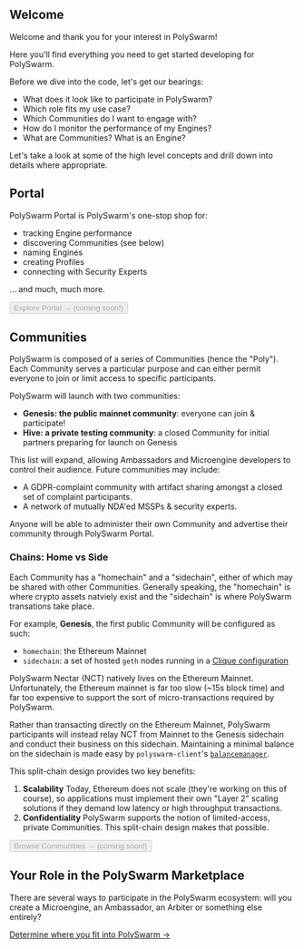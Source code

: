 ## Welcome

Welcome and thank you for your interest in PolySwarm!

Here you'll find everything you need to get started developing for PolySwarm.

Before we dive into the code, let's get our bearings:
* What does it look like to participate in PolySwarm?
* Which role fits my use case?
* Which Communities do I want to engage with?
* How do I monitor the performance of my Engines?
* What are Communities? What is an Engine?

Let's take a look at some of the high level concepts and drill down into details where appropriate.


## Portal

PolySwarm Portal is PolySwarm's one-stop shop for:
* tracking Engine performance
* discovering Communities (see below)
* naming Engines
* creating Profiles
* connecting with Security Experts

... and much, much more.

<button disabled>Explore Portal → (coming soon!)</button>


## Communities

PolySwarm is composed of a series of Communities (hence the "Poly").
Each Community serves a particular purpose and can either permit everyone to join or limit access to specific participants.

PolySwarm will launch with two communities:
* **Genesis: the public mainnet community**: everyone can join & participate!
* **Hive: a private testing community**: a closed Community for initial partners preparing for launch on Genesis

This list will expand, allowing Ambassadors and Microengine developers to control their audience.
Future communities may include:
* A GDPR-complaint community with artifact sharing amongst a closed set of complaint participants.
* A network of mutually NDA'ed MSSPs & security experts.

Anyone will be able to administer their own Community and advertise their community through PolySwarm Portal.


### Chains: Home vs Side

Each Community has a "homechain" and a "sidechain", either of which may be shared with other Communities.
Generally speaking, the "homechain" is where crypto assets natviely exist and the "sidechain" is where PolySwarm transations take place.

For example, **Genesis**, the first public Community will be configured as such:
* `homechain`: the Ethereum Mainnet
* `sidechain`: a set of hosted `geth` nodes running in a [Clique configuration](https://github.com/ethereum/EIPs/issues/225)

PolySwarm Nectar (NCT) natively lives on the Ethereum Mainnet.
Unfortunately, the Ethereum mainnet is far too slow (~15s block time) and far too expensive to support the sort of micro-transactions required by PolySwarm.

Rather than transacting directly on the Ethereum Mainnet, PolySwarm participants will instead relay NCT from Mainnet to the Genesis sidechain and conduct their business on this sidechain.
Maintaining a minimal balance on the sidechain is made easy by `polyswarm-client`'s [`balancemanager`](https://github.com/polyswarm/polyswarm-client/tree/master/src/balancemanager).

This split-chain design provides two key benefits:
1. **Scalability**
Today, Ethereum does not scale (they're working on this of course), so applications must implement their own "Layer 2" scaling solutions if they demand low latency or high throughput transactions.
1. **Confidentiality**
PolySwarm supports the notion of limited-access, private Communities.
This split-chain design makes that possible.

<button disabled>Browse Communities → (coming soon!)</button>


## Your Role in the PolySwarm Marketplace

There are several ways to participate in the PolySwarm ecosystem: will you create a Microengine, an Ambassador, an Arbiter or something else entirely?

[Determine where you fit into PolySwarm →](/concepts-participants/)
